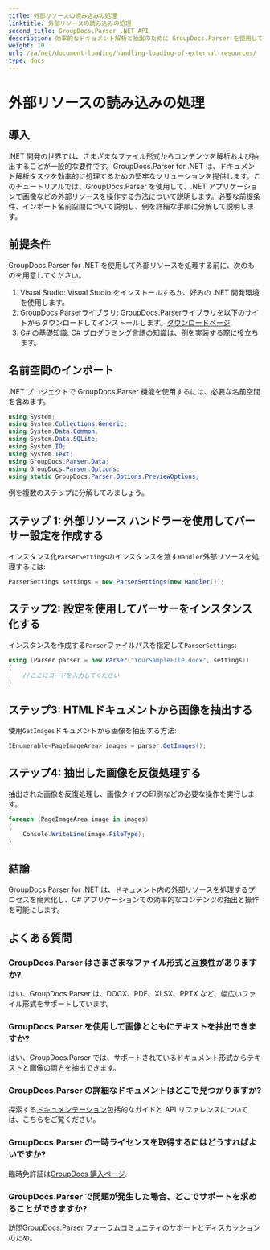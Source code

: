```yaml
---
title: 外部リソースの読み込みの処理
linktitle: 外部リソースの読み込みの処理
second_title: GroupDocs.Parser .NET API
description: 効率的なドキュメント解析と抽出のために GroupDocs.Parser を使用して .NET で外部リソースを処理する方法を学習します。
weight: 10
url: /ja/net/document-loading/handling-loading-of-external-resources/
type: docs
---
```

# 外部リソースの読み込みの処理

## 導入
.NET 開発の世界では、さまざまなファイル形式からコンテンツを解析および抽出することが一般的な要件です。GroupDocs.Parser for .NET は、ドキュメント解析タスクを効率的に処理するための堅牢なソリューションを提供します。このチュートリアルでは、GroupDocs.Parser を使用して、.NET アプリケーションで画像などの外部リソースを操作する方法について説明します。必要な前提条件、インポート名前空間について説明し、例を詳細な手順に分解して説明します。
## 前提条件
GroupDocs.Parser for .NET を使用して外部リソースを処理する前に、次のものを用意してください。
1. Visual Studio: Visual Studio をインストールするか、好みの .NET 開発環境を使用します。
2. GroupDocs.Parserライブラリ: GroupDocs.Parserライブラリを以下のサイトからダウンロードしてインストールします。[ダウンロードページ](https://releases.groupdocs.com/parser/net/).
3. C# の基礎知識: C# プログラミング言語の知識は、例を実装する際に役立ちます。

## 名前空間のインポート
.NET プロジェクトで GroupDocs.Parser 機能を使用するには、必要な名前空間を含めます。
```csharp
using System;
using System.Collections.Generic;
using System.Data.Common;
using System.Data.SQLite;
using System.IO;
using System.Text;
using GroupDocs.Parser.Data;
using GroupDocs.Parser.Options;
using static GroupDocs.Parser.Options.PreviewOptions;
```

例を複数のステップに分解してみましょう。
## ステップ 1: 外部リソース ハンドラーを使用してパーサー設定を作成する
インスタンス化`ParserSettings`のインスタンスを渡す`Handler`外部リソースを処理するには:
```csharp
ParserSettings settings = new ParserSettings(new Handler());
```
## ステップ2: 設定を使用してパーサーをインスタンス化する
インスタンスを作成する`Parser`ファイルパスを指定して`ParserSettings`:
```csharp
using (Parser parser = new Parser("YourSampleFile.docx", settings))
{
    //ここにコードを入力してください
}
```
## ステップ3: HTMLドキュメントから画像を抽出する
使用`GetImages`ドキュメントから画像を抽出する方法:
```csharp
IEnumerable<PageImageArea> images = parser.GetImages();
```
## ステップ4: 抽出した画像を反復処理する
抽出された画像を反復処理し、画像タイプの印刷などの必要な操作を実行します。
```csharp
foreach (PageImageArea image in images)
{
    Console.WriteLine(image.FileType);
}
```

## 結論
GroupDocs.Parser for .NET は、ドキュメント内の外部リソースを処理するプロセスを簡素化し、C# アプリケーションでの効率的なコンテンツの抽出と操作を可能にします。

## よくある質問
### GroupDocs.Parser はさまざまなファイル形式と互換性がありますか?
はい、GroupDocs.Parser は、DOCX、PDF、XLSX、PPTX など、幅広いファイル形式をサポートしています。
### GroupDocs.Parser を使用して画像とともにテキストを抽出できますか?
はい、GroupDocs.Parser では、サポートされているドキュメント形式からテキストと画像の両方を抽出できます。
### GroupDocs.Parser の詳細なドキュメントはどこで見つかりますか?
探索する[ドキュメンテーション](https://tutorials.groupdocs.com/parser/net/)包括的なガイドと API リファレンスについては、こちらをご覧ください。
### GroupDocs.Parser の一時ライセンスを取得するにはどうすればよいですか?
臨時免許証は[GroupDocs 購入ページ](https://purchase.groupdocs.com/temporary-license/).
### GroupDocs.Parser で問題が発生した場合、どこでサポートを求めることができますか?
訪問[GroupDocs.Parser フォーラム](https://forum.groupdocs.com/c/parser/17)コミュニティのサポートとディスカッションのため。